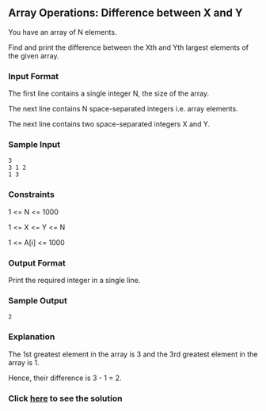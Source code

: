 ## Array Operations: Difference between X and Y

You have an array of N elements.

Find and print the difference between the Xth and Yth largest elements of the given array. 


### Input Format
The first line contains a single integer N, the size of the array.

The next line contains N space-separated integers i.e. array elements. 

The next line contains two space-separated integers X and Y. 

### Sample Input
```
3
3 1 2
1 3
```

### Constraints
1 <= N <= 1000 

1 <= X <= Y <= N 

1 <= A[i] <= 1000

### Output Format 
Print the required integer in a single line. 

### Sample Output
```
2
```

### Explanation

The 1st greatest element in the array is 3 and the 3rd greatest element in the array is 1. 

Hence, their difference is 3 - 1 = 2. 

### Click [here](./solutions/Question4.java) to see the solution
